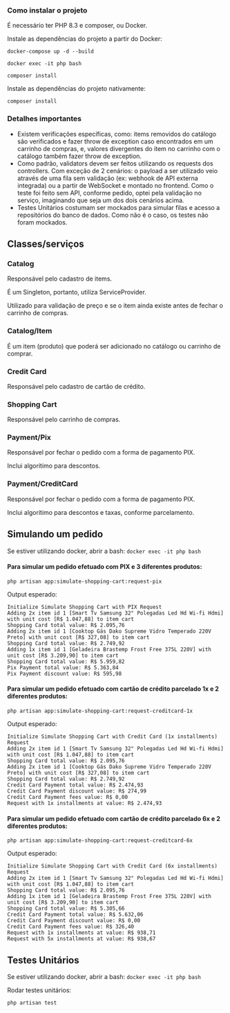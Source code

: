
### Como instalar o projeto

É necessário ter PHP 8.3 e composer, ou Docker.

Instale as dependências do projeto a partir do Docker:

```docker-compose up -d --build```

```docker exec -it php bash```

```composer install```

Instale as dependências do projeto nativamente:

```composer install```

### Detalhes importantes
- Existem verificações específicas, como: items removidos do catálogo são verificados e fazer throw de exception caso encontrados em um carrinho de compras, e, valores divergentes do item no carrinho com o catálogo também fazer throw de exception. 
- Como padrão, validators devem ser feitos utilizando os requests dos controllers. Com exceção de 2 cenários: o payload a ser utilizado veio através de uma fila sem validação (ex: webhook de API externa integrada) ou a partir de WebSocket e montado no frontend. Como o teste foi feito sem API, conforme pedido, optei pela validação no serviço, imaginando que seja um dos dois cenários acima.
- Testes Unitários costumam ser mockados para simular filas e acesso a repositórios do banco de dados. Como não é o caso, os testes não foram mockados.

## Classes/serviços

### Catalog
Responsável pelo cadastro de items.

É um Singleton, portanto, utiliza ServiceProvider.

Utilizado para validação de preço e se o item ainda existe antes de fechar o carrinho de compras.

### Catalog/Item
É um item (produto) que poderá ser adicionado no catálogo ou carrinho de comprar.

### Credit Card
Responsável pelo cadastro de cartão de crédito.

### Shopping Cart
Responsável pelo carrinho de compras.

### Payment/Pix
Responsável por fechar o pedido com a forma de pagamento PIX.

Inclui algorítimo para descontos.

### Payment/CreditCard
Responsável por fechar o pedido com a forma de pagamento PIX.

Inclui algorítimo para descontos e taxas, conforme parcelamento.

## Simulando um pedido

Se estiver utilizando docker, abrir a bash:
```docker exec -it php bash```

#### Para simular um pedido efetuado com PIX e 3 diferentes produtos:

```php artisan app:simulate-shopping-cart:request-pix```

Output esperado:

```
Initialize Simulate Shopping Cart with PIX Request
Adding 2x item id 1 [Smart Tv Samsung 32" Polegadas Led Hd Wi-fi Hdmi] with unit cost [R$ 1.047,88] to item cart
Shopping Card total value: R$ 2.095,76
Adding 2x item id 1 [Cooktop Gás Dako Supreme Vidro Temperado 220V Preto] with unit cost [R$ 327,08] to item cart
Shopping Card total value: R$ 2.749,92
Adding 1x item id 1 [Geladeira Brastemp Frost Free 375L 220V] with unit cost [R$ 3.209,90] to item cart
Shopping Card total value: R$ 5.959,82
Pix Payment total value: R$ 5.363,84
Pix Payment discount value: R$ 595,98
```

#### Para simular um pedido efetuado com cartão de crédito parcelado 1x e 2 diferentes produtos:

```php artisan app:simulate-shopping-cart:request-creditcard-1x```

Output esperado:

```
Initialize Simulate Shopping Cart with Credit Card (1x installments) Request
Adding 2x item id 1 [Smart Tv Samsung 32" Polegadas Led Hd Wi-fi Hdmi] with unit cost [R$ 1.047,88] to item cart
Shopping Card total value: R$ 2.095,76
Adding 2x item id 1 [Cooktop Gás Dako Supreme Vidro Temperado 220V Preto] with unit cost [R$ 327,08] to item cart
Shopping Card total value: R$ 2.749,92
Credit Card Payment total value: R$ 2.474,93
Credit Card Payment discount value: R$ 274,99
Credit Card Payment fees value: R$ 0,00
Request with 1x installments at value: R$ 2.474,93
```

#### Para simular um pedido efetuado com cartão de crédito parcelado 6x e 2 diferentes produtos:

```php artisan app:simulate-shopping-cart:request-creditcard-6x```

Output esperado:
```
Initialize Simulate Shopping Cart with Credit Card (6x installments) Request
Adding 2x item id 1 [Smart Tv Samsung 32" Polegadas Led Hd Wi-fi Hdmi] with unit cost [R$ 1.047,88] to item cart
Shopping Card total value: R$ 2.095,76
Adding 1x item id 1 [Geladeira Brastemp Frost Free 375L 220V] with unit cost [R$ 3.209,90] to item cart
Shopping Card total value: R$ 5.305,66
Credit Card Payment total value: R$ 5.632,06
Credit Card Payment discount value: R$ 0,00
Credit Card Payment fees value: R$ 326,40
Request with 1x installments at value: R$ 938,71
Request with 5x installments at value: R$ 938,67
```

## Testes Unitários

Se estiver utilizando docker, abrir a bash:
```docker exec -it php bash```

Rodar testes unitários:

```php artisan test```
